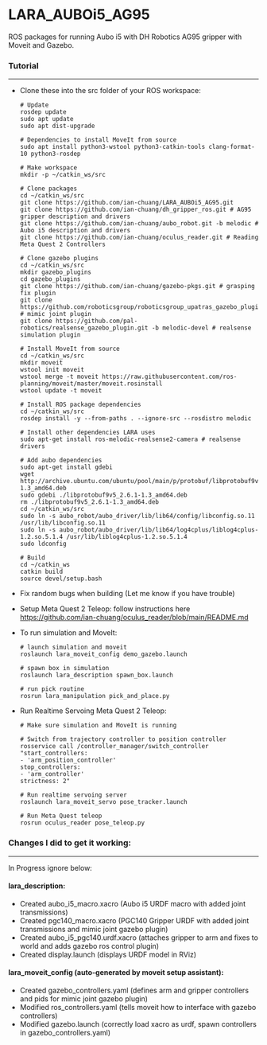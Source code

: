 # LARA_AUBOi5_AG95

ROS packages for running Aubo i5 with DH Robotics AG95 gripper with Moveit and Gazebo.

### Tutorial
---

* Clone these into the src folder of your ROS workspace:

  ```
  # Update
  rosdep update
  sudo apt update
  sudo apt dist-upgrade
  
  # Dependencies to install MoveIt from source
  sudo apt install python3-wstool python3-catkin-tools clang-format-10 python3-rosdep
  
  # Make workspace
  mkdir -p ~/catkin_ws/src
  
  # Clone packages
  cd ~/catkin_ws/src
  git clone https://github.com/ian-chuang/LARA_AUBOi5_AG95.git 
  git clone https://github.com/ian-chuang/dh_gripper_ros.git # AG95 gripper description and drivers
  git clone https://github.com/ian-chuang/aubo_robot.git -b melodic # Aubo i5 description and drivers
  git clone https://github.com/ian-chuang/oculus_reader.git # Reading Meta Quest 2 Controllers
  
  # Clone gazebo plugins
  cd ~/catkin_ws/src
  mkdir gazebo_plugins
  cd gazebo_plugins
  git clone https://github.com/ian-chuang/gazebo-pkgs.git # grasping fix plugin
  git clone https://github.com/roboticsgroup/roboticsgroup_upatras_gazebo_plugins.git # mimic joint plugin
  git clone https://github.com/pal-robotics/realsense_gazebo_plugin.git -b melodic-devel # realsense simulation plugin
  
  # Install MoveIt from source
  cd ~/catkin_ws/src
  mkdir moveit
  wstool init moveit
  wstool merge -t moveit https://raw.githubusercontent.com/ros-planning/moveit/master/moveit.rosinstall
  wstool update -t moveit
  
  # Install ROS package dependencies
  cd ~/catkin_ws/src
  rosdep install -y --from-paths . --ignore-src --rosdistro melodic
  
  # Install other dependencies LARA uses
  sudo apt-get install ros-melodic-realsense2-camera # realsense drivers
  
  # Add aubo dependencies 
  sudo apt-get install gdebi
  wget http://archive.ubuntu.com/ubuntu/pool/main/p/protobuf/libprotobuf9v5_2.6.1-1.3_amd64.deb 
  sudo gdebi ./libprotobuf9v5_2.6.1-1.3_amd64.deb
  rm ./libprotobuf9v5_2.6.1-1.3_amd64.deb
  cd ~/catkin_ws/src
  sudo ln -s aubo_robot/aubo_driver/lib/lib64/config/libconfig.so.11 /usr/lib/libconfig.so.11
  sudo ln -s aubo_robot/aubo_driver/lib/lib64/log4cplus/liblog4cplus-1.2.so.5.1.4 /usr/lib/liblog4cplus-1.2.so.5.1.4
  sudo ldconfig
  
  # Build
  cd ~/catkin_ws
  catkin build
  source devel/setup.bash
  ```
  
* Fix random bugs when building (Let me know if you have trouble)

* Setup Meta Quest 2 Teleop: follow instructions here https://github.com/ian-chuang/oculus_reader/blob/main/README.md

* To run simulation and MoveIt:

  ```
  # launch simulation and moveit 
  roslaunch lara_moveit_config demo_gazebo.launch
  
  # spawn box in simulation
  roslaunch lara_description spawn_box.launch
  
  # run pick routine
  rosrun lara_manipulation pick_and_place.py
  ```
  
* Run Realtime Servoing Meta Quest 2 Teleop:
  
  ```
  # Make sure simulation and MoveIt is running
  
  # Switch from trajectory controller to position controller
  rosservice call /controller_manager/switch_controller "start_controllers:
  - 'arm_position_controller'
  stop_controllers:
  - 'arm_controller'
  strictness: 2"
  
  # Run realtime servoing server
  roslaunch lara_moveit_servo pose_tracker.launch
  
  # Run Meta Quest teleop
  rosrun oculus_reader pose_teleop.py
  ```
  
### Changes I did to get it working:
---

In Progress ignore below:

#### lara_description:
* Created aubo_i5_macro.xacro (Aubo i5 URDF macro with added joint transmissions)
* Created pgc140_macro.xacro (PGC140 Gripper URDF with added joint transmissions and mimic joint gazebo plugin)
* Created aubo_i5_pgc140.urdf.xacro (attaches gripper to arm and fixes to world and adds gazebo ros control plugin)
* Created display.launch (displays URDF model in RViz)

#### lara_moveit_config (auto-generated by moveit setup assistant):
* Created gazebo_controllers.yaml (defines arm and gripper controllers and pids for mimic joint gazebo plugin)
* Modified ros_controllers.yaml (tells moveit how to interface with gazebo controllers)
* Modified gazebo.launch (correctly load xacro as urdf, spawn controllers in gazebo_controllers.yaml)
